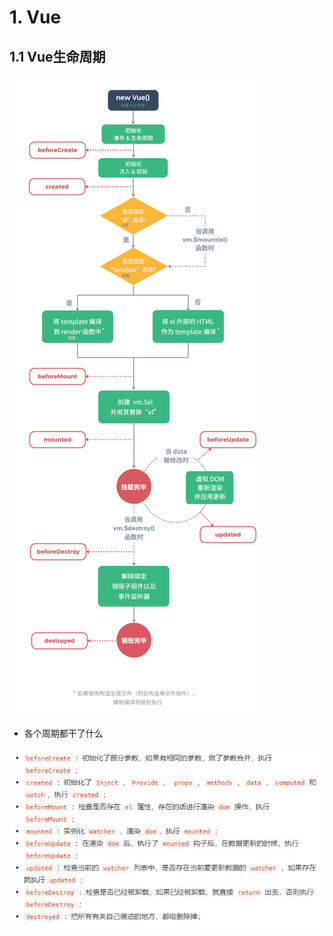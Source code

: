 # 1. Vue

## 1.1 Vue生命周期

![vue生命周期](./img/vuelifecycle.png)

- 各个周期都干了什么

![vue生命周期做的事](./img/vue_hooks.jpg)


